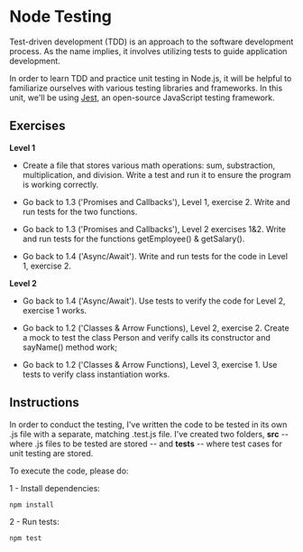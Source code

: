 # Node Testing

Test-driven development (TDD) is an approach to the software development process. As the name implies, it involves utilizing tests to guide application development. 

In order to learn TDD and practice unit testing in Node.js, it will be helpful to familiarize ourselves with various testing libraries and frameworks. In this unit, we'll be using [Jest](https://jestjs.io/docs/getting-started), an open-source JavaScript testing framework.  

## Exercises

**Level 1**

- Create a file that stores various math operations: sum, substraction, multiplication, and division. Write a test and run it to ensure the program is working correctly. 

- Go back to 1.3 ('Promises and Callbacks'), Level 1, exercise 2. Write and run tests for the two functions.

- Go back to 1.3 ('Promises and Callbacks'), Level 2 exercises 1&2. Write and run tests for the functions getEmployee() & getSalary().

- Go back to 1.4 ('Async/Await'). Write and run tests for the code in Level 1, exercise 2. 

**Level 2**

- Go back to 1.4 ('Async/Await'). Use tests to verify the  code for Level 2, exercise 1 works.

- Go back to 1.2 ('Classes & Arrow Functions), Level 2, exercise 2. Create a mock to test the class Person and verify calls its constructor and sayName() method work;

- Go back to 1.2 ('Classes & Arrow Functions), Level 3, exercise 1. Use tests to verify class instantiation works.

## Instructions

In order to conduct the testing, I've written the code to be tested in its own .js file with a separate, matching .test.js file. I've created two folders, **src** -- where .js files to be tested are stored -- and **__tests__** -- where test cases for unit testing are stored. 

To execute the code, please do:

1 - Install dependencies:

`````
npm install
`````

2 - Run tests:

`````
npm test
``````

    

